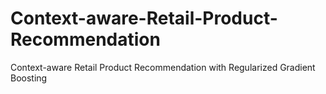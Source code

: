 # Context-aware-Retail-Product-Recommendation
Context-aware Retail Product Recommendation with Regularized Gradient Boosting
